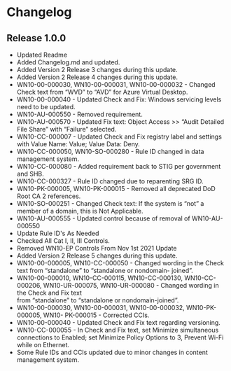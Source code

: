 # Changelog

## Release 1.0.0
  - Updated Readme
  - Added Changelog.md and updated.
  - Added Version 2 Release 3 changes during this update.
  - Added Version 2 Release 4 changes during this update. 
  - WN10-00-000030, WN10-00-000031, WN10-00-000032 - Changed Check text from 
    “WVD” to “AVD” for Azure Virtual Desktop. 
  - WN10-00-000040 - Updated Check and Fix: Windows servicing levels need to be updated. 
  - WN10-AU-000550 - Removed requirement. 
  - WN10-AU-000570 - Updated Fix text: Object Access >> “Audit Detailed File 
    Share” with “Failure” selected.
  - WN10-CC-000007 - Updated Check and Fix registry label and settings with 
    Value Name: Value; Value Data: Deny.
  - WN10-CC-000050, WN10-SO-000280 - Rule ID changed in data management system.
  - WN10-CC-000080 - Added requirement back to STIG per government and SHB.
  - WN10-CC-000327 - Rule ID changed due to reparenting SRG ID.
  - WN10-PK-000005, WN10-PK-000015 - Removed all deprecated DoD Root CA 2 references.
  - WN10-SO-000251 - Changed Check text: If the system is “not” a member of a domain, this 
    is Not Applicable.
  - WN10-AU-000555 - Updated control because of removal of WN10-AU-000550
  - Update Rule ID's As Needed
  - Checked All Cat I, II, III Controls.
  - Removed WN10-EP Controls From Nov 1st 2021 Update
  - Added Version 2 Release 5 changes during this update. 
  - WN10-00-000005, WN10-CC-000050 - Changed wording in the Check text from “standalone” to “standalone or nondomain- joined”. 
  - WN10-00-000010, WN10-CC-000115, WN10-CC-000130, WN10-CC-000206, WN10-UR-000075, WN10-UR-000080 - Changed wording in the Check and Fix text   
    from “standalone” to “standalone or nondomain-joined”. 
  - WN10-00-000030, WN10-00-000031, WN10-00-000032, WN10-PK-000005, WN10- PK-000015 - Corrected CCIs.
  - WN10-00-000040 - Updated Check and Fix text regarding versioning. 
  - WN10-CC-000055 - In Check and Fix text, set Minimize simultaneous connections to Enabled; set Minimize Policy Options to 3, Prevent Wi-Fi 
    while on Ethernet. 
  - Some Rule IDs and CCIs updated due to minor changes in content management system. 
